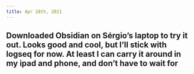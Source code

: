 ```yaml
---
title: Apr 28th, 2021
---
```


## Downloaded Obsidian on Sérgio’s laptop to try it out. Looks good and cool, but I’ll stick with logseq for now. At least I can carry it around in my ipad and phone, and don’t have to wait for
